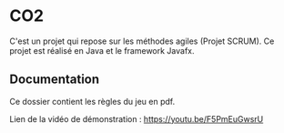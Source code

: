 # CO2

C'est un projet qui repose sur les méthodes agiles (Projet SCRUM).
Ce projet est réalisé en Java et le framework Javafx.

## Documentation

Ce dossier contient les règles du jeu en pdf.

Lien de la vidéo de démonstration : https://youtu.be/F5PmEuGwsrU
